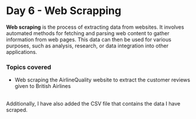 <h1>Day 6 - Web Scrapping</h1>

**Web scraping** is the process of extracting data from websites. It involves automated methods for fetching and parsing web content to gather information from web pages. This data can then be used for various purposes, such as analysis, research, or data integration into other applications.


<h3>Topics covered</h3>
  <ul>
  <li>Web scraping the AirlineQuality website to extract the customer reviews given to British Airlines</li>
  </ul>

<br>
Additionally, I have also added the CSV file that contains the data I have scraped.

